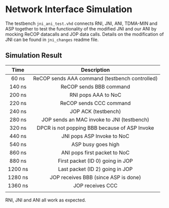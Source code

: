 # Network Interface Simulation

The testbench `jni_ani_test.vhd` connects RNI, JNI, ANI, TDMA-MIN and ASP together to test the functionality of the modified JNI and our ANI by mocking ReCOP datacalls and JOP data calls. Details on the modification of JNI can be found in `jni_changes` readme file.

## Simulation Result



|  Time   |               Description                |
| :-----: | :--------------------------------------: |
|  60 ns  | ReCOP sends AAA command (testbench controlled) |
| 140 ns  |         ReCOP sends BBB command          |
| 200 ns  |           RNI pops AAA to NoC            |
| 220 ns  |         ReCOP sends CCC command          |
| 240 ns  |           JOP ACK (testbench)            |
| 280 ns  | JOP sends an MAC invoke to JNI (testbench) |
| 320 ns  | DPCR is not popping BBB because of ASP Invoke |
| 440 ns  |        JNI pops ASP Invoke to NoC        |
| 540 ns  |            ASP busy goes high            |
| 860 ns  |       ANI pops first packet to NoC       |
| 880 ns  |     First packet (ID 0) going in JOP     |
| 1200 ns |     Last packet (ID 2) going in JOP      |
| 1280 ns |   JOP receives BBB (since ASP is done)   |
| 1360 ns |             JOP receives CCC             |
|         |                                          |

RNI, JNI and ANI all work as expected.


